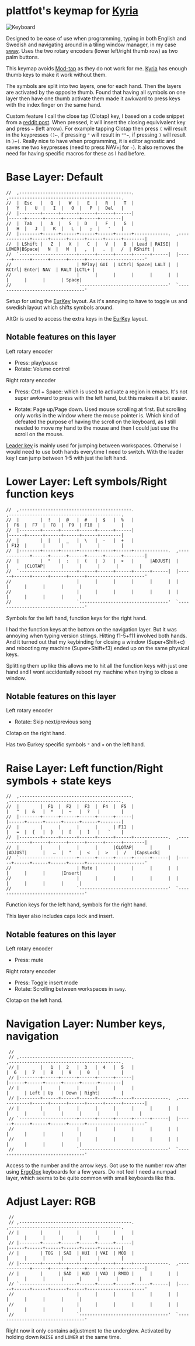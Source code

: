 # plattfot's keymap for [Kyria](https://github.com/splitkb/kyria)

![Keyboard](https://i.imgur.com/Pvsm973l.jpg)

Designed to be ease of use when programming, typing in both English
and Swedish and navigating around in a tiling window manager, in my
case [sway](https://swaywm.org/). Uses the two rotary encoders (lower
left/right thumb row) as two palm buttons.

This keymap avoids [Mod-tap](https://docs.qmk.fm/#/mod_tap) as they do
not work for me. [Kyria](https://github.com/splitkb/kyria) has enough
thumb keys to make it work without them.

The symbols are split into two layers, one for each hand. Then the
layers are activated by the opposite thumb. Found that having all
symbols on one layer then have one thumb activate them made it awkward
to press keys with the index finger on the same hand.

Custom feature I call the close tap (Clotap) key, I based on a code
snippet from a
[reddit post](https://www.reddit.com/r/olkb/comments/citkbx/double_key_press_modifier_qmkwould_work_like/ev9cue8).
When pressed, it will insert the closing equivivalent key and press
`←` (left arrow). For example tapping Clotap then press `(` will
result in the keypresses `()←`, if pressing `"` will result in `""←`,
if pressing `)` will result in `)←(`. Really nice to have when
programming, it is editor agnostic and saves me two keypresses (need
to press NAV+j for `←`). It also removes the need for having specific
macros for these as I had before.


# Base Layer: Default
```
//  ,-------------------------------------------.                              ,-------------------------------------------.
//  |  Esc   |   Q  |   W  |   E  |   R  |   T  |                              |   Y  |   U  |   I  |   O  |   P  |  Del   |
//  |--------+------+------+------+------+------|                              |------+------+------+------+------+--------|
//  |  Tab   |   A  |   S  |  D   |   F  |   G  |                              |   H  |   J  |   K  |   L  |   ;  |   '    |
//  |--------+------+------+------+------+------+-------------.  ,-------------+------+------+------+------+------+--------|
//  | LShift |   Z  |   X  |   C  |   V  |   B  | Lead | RAISE|  | LOWER|BSpace|   N  |   M  |   ,  |   .  |   /  | RShift |
//  `----------------------+------+------+------+------+------|  |------+------+------+------+------+----------------------'
//                         | MPlay| GUI  | LCtrl| Space| LALT |  | RCtrl| Enter| NAV  | RALT |LCTL+ |
//                         |      |      |      |      |      |  |      |      |      |      | Space|
//                         `----------------------------------'  `----------------------------------'
```

Setup for using the
[EurKey](https://eurkey.steffen.bruentjen.eu/layout.html) layout. As
it's annoying to have to toggle us and swedish layout which shifts
symbols around.

AltGr is used to access the extra keys in the
[EurKey](https://eurkey.steffen.bruentjen.eu/layout.html) layout.

## Notable features on this layer

Left rotary encoder
- Press: play/pause
- Rotate: Volume control

Right rotary encoder
- Press: Ctrl + Space: which is used to activate a region in emacs.
  It's not super awkward to press with the left hand, but this makes
  it a bit easier.

- Rotate: Page up/Page down. Used mouse scrolling at first. But
          scrolling only works in the window where the mouse pointer
          is. Which kind of defeated the purpose of having the scroll
          on the keyboard, as I still needed to move my hand to the
          mouse and then I could just use the scroll on the mouse.

[Leader key](https://docs.qmk.fm/#/feature_leader_key) is mainly used
for jumping between workspaces. Otherwise I would need to use both
hands everytime I need to switch. With the leader key I can jump
between 1-5 with just the left hand.

# Lower Layer: Left symbols/Right function keys
```
//  ,-------------------------------------------.                              ,-------------------------------------------.
//  |        |  !   |  @   |  #   |  $   |  %   |                              |  F6  |  F7  |  F8  |  F9  | F10  |        |
//  |--------+------+------+------+------+------|                              |------+------+------+------+------+--------|
//  |        |  |   |  _   |  \   |  -   |  +   |                              | F12  |      |      |      |      |        |
//  |--------+------+------+------+------+------+-------------.  ,-------------+------+------+------+------+------+--------|
//  |        |  °   |  :   |  (   |  )   |  ×   |      |ADJUST|  |      |      |CLOTAP|      |      |      |      |        |
//  `----------------------+------+------+------+------+------|  |------+------+------+------+------+----------------------'
//                         |      |      |      |      |      |  |      |      |      |      |      |
//                         |      |      |      |      |      |  |      |      |      |      |      |
//                         `----------------------------------'  `----------------------------------'
```

Symbols for the left hand, function keys for the right hand.

I had the function keys at the bottom on the navigation layer. But it
was annoying when typing version strings. Hitting f1-5+f11 involved
both hands. And it turned out that my keybinding for closing a window
(Super+Shift+c) and rebooting my machine (Super+Shift+f3) ended up on
the same physical keys.

Splitting them up like this allows me to hit all the function keys
with just one hand and I wont accidentally reboot my machine when
trying to close a window.

## Notable features on this layer

Left rotary encoder
- Rotate: Skip next/previous song

Clotap on the right hand.

Has two Eurkey specific symbols `°` and `×` on the left hand.

# Raise Layer: Left function/Right symbols + state keys
```
//  ,-------------------------------------------.                              ,-------------------------------------------.
//  |        |  F1  |  F2  |  F3  |  F4  |  F5  |                              |   ^  |  &   |  *   |  ~   |  ?   |        |
//  |--------+------+------+------+------+------|                              |------+------+------+------+------+--------|
//  |        |      |      |      |      | F11  |                              |   =  |  {   |  }   |  [   |  ]   |   `    |
//  |--------+------+------+------+------+------+-------------.  ,-------------+------+------+------+------+------+--------|
//  |        |      |      |      |      |CLOTAP|      |      |  |ADJUST|      |   …  |  "   |  <   |  >   |  /   |CapsLock|
//  `----------------------+------+------+------+------+------|  |------+------+------+------+------+----------------------'
//                         | Mute |      |      |      |      |  |      |      |      |      |Insert|
//                         |      |      |      |      |      |  |      |      |      |      |      |
//                         `----------------------------------'  `----------------------------------'
```

Function keys for the left hand, symbols for the right hand. 

This layer also includes caps lock and insert.

## Notable features on this layer

Left rotary encoder
- Press: mute

Right rotary encoder
- Press: Toggle insert mode
- Rotate: Scrolling between workspaces in `sway`.

Clotap on the left hand.

# Navigation Layer: Number keys, navigation
```
 //
 // ,-------------------------------------------.                              ,-------------------------------------------.
 // |        |   1  |  2   |  3   |  4   |  5   |                              |  6   |  7   |  8   |  9   |  0   |        |
 // |--------+------+------+------+------+------|                              |------+------+------+------+------+--------|
 // |        |      |      |      |      |      |                              |      | Left | Up   | Down | Right|        |
 // |--------+------+------+------+------+------+-------------.  ,-------------+------+------+------+------+------+--------|
 // |        |      |      |      |      |      |      |      |  |      |      |      |      |      |      |      |        |
 // `----------------------+------+------+------+------+------|  |------+------+------+------+------+----------------------'
 //                        |      |      |      |      |      |  |      |      |      |      |      |
 //                        |      |      |      |      |      |  |      |      |      |      |      |
 //                        `----------------------------------'  `----------------------------------'
```

Access to the number and the arrow keys. Got use to the number row
after using [ErgoDox](https://www.ergodox.io/) keyboards for a few
years. Do not feel I need a numpad layer, which seems to be quite
common with small keyboards like this.

# Adjust Layer: RGB
```
 //
 // ,-------------------------------------------.                              ,-------------------------------------------.
 // |        |      |      |      |      |      |                              |      |      |      |      |      |        |
 // |--------+------+------+------+------+------|                              |------+------+------+------+------+--------|
 // |        | TOG  | SAI  | HUI  | VAI  | MOD  |                              |      |      |      |      |      |        |
 // |--------+------+------+------+------+------+-------------.  ,-------------+------+------+------+------+------+--------|
 // |        |      | SAD  | HUD  | VAD  | RMOD |      |      |  |      |      |      |      |      |      |      |        |
 // `----------------------+------+------+------+------+------|  |------+------+------+------+------+----------------------'
 //                        |      |      |      |      |      |  |      |      |      |      |      |
 //                        |      |      |      |      |      |  |      |      |      |      |      |
 //                        `----------------------------------'  `----------------------------------'
```

Right now it only contains adjustment to the underglow. Activated by
holding down `RAISE` and `LOWER` at the same time.
